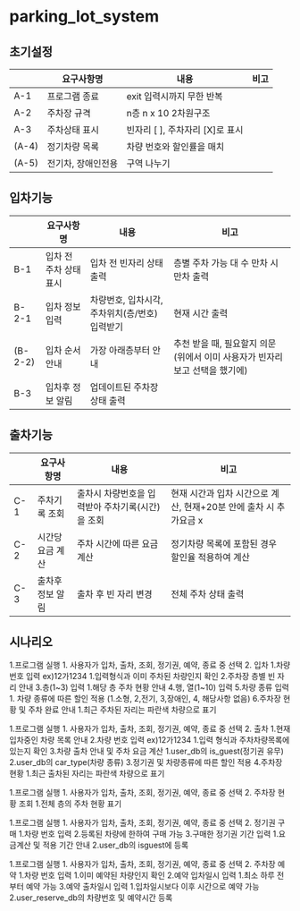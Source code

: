 # parking_lot_system
## 초기설정

|  | 요구사항명 | 내용 | 비고 |
| --- | --- | --- | --- |
| A-1 | 프로그램 종료 | exit 입력시까지 무한 반복 |  |
| A-2 | 주차장 규격 | n층 n x 10 2차원구조 |  |
| A-3 | 주차상태 표시 | 빈자리 [ ], 주차자리 [X]로 표시 |  |
| (A-4) | 정기차량 목록 | 차량 번호와 할인률을 매치 |  |
| (A-5) | 전기차, 장애인전용 | 구역 나누기 |  |

## 입차기능

|  | 요구사항명 | 내용 | 비고 |
| --- | --- | --- | --- |
| B-1 | 입차 전 주차 상태 표시 | 입차 전 빈자리 상태 출력 | 층별 주차 가능 대 수 만차 시 만차 출력 |
| B-2-1 | 입차 정보 입력 | 차량번호, 입차시각, 주차위치(층/번호) 입력받기 | 현재 시간 출력  |
| (B-2-2) | 입차 순서 안내 | 가장 아래층부터 안내 | 추천 받을 때, 필요할지 의문(위에서 이미 사용자가 빈자리 보고 선택을 했기에) |
| B-3 | 입차후 정보 알림 | 업데이트된 주차장 상태 출력 |  |

## 출차기능

|  | 요구사항명 | 내용 | 비고 |
| ---  | --- | --- | --- |
| C-1  | 주차기록 조회 | 출차시 차량번호을 입력받아 주차기록(시간)을 조회 | 현재 시간과 입차 시간으로 계산, 현재+20분 안에 출차 시 추가요금 x |
| C-2  | 시간당 요금 계산 | 주차 시간에 따른 요금 계산 | 정기차량 목록에 포함된 경우 할인율 적용하여 계산 |
| C-3  | 출차후 정보 알림 | 출차 후 빈 자리 변경 | 전체 주차 상태 출력 |

## 시나리오
1.프로그램 실행
	1. 사용자가 입차, 출차, 조회, 정기권, 예약, 종료 중 선택
2. 입차
	1.차량 번호 입력 ex)12가1234
		1.입력형식과 이미 주차된 차량인지 확인
	2.주차장 층별 빈 자리 안내
	3.층(1~3) 입력
	1.해당 층 주차 현황 안내
	4.행, 열(1~10) 입력
	5.차량 종류 입력
		1.  차량 종류에 따른 할인 적용
		(1.소형, 2,전기, 3,장애인, 4, 해당사항 없음)
	6.주차장 현황 및 주차 완료 안내
		1.최근 주차된 자리는 파란색 차량으로 표기

1.프로그램 실행
	1. 사용자가 입차, 출차, 조회, 정기권, 예약, 종료 중 선택
2. 출차
	1.현재 입차중인 차량 목록 안내
	2.차량 번호 입력 ex)12가1234
		1.입력 형식과 주차차량목록에 있는지 확인
	3.차량 출차 안내 및 주차 요금 계산
		1.user_db의 is_guest(정기권 유무)
		2.user_db의 car_type(차량 종류)
3.정기권 및 차량종류에 따른 할인 적용
	4.주차장 현황 
		1.최근 출차된 자리는 파란색 차량으로 표기

1.프로그램 실행
	1. 사용자가 입차, 출차, 조회, 정기권, 예약, 종료 중 선택
2. 주차장 현황 조회
	1.전체 층의 주차 현황 표기
 
1.프로그램 실행
	1. 사용자가 입차, 출차, 조회, 정기권, 예약, 종료 중 선택
2. 정기권 구매
	1.차량 번호 입력 
	2.등록된 차량에 한하여 구매 가능
	3.구매한 정기권 기간 입력
		1.요금계산 및 적용 기간 안내
2.user_db의 isguest에 등록
	
1.프로그램 실행
	1. 사용자가 입차, 출차, 조회, 정기권, 예약, 종료 중 선택
2. 주차장 예약
	1.차량 번호 입력 
		1.이미 예약된 차량인지 확인
	2.예약 입차일시 입력
		1.최소 하루 전부터 예약 가능
	3.예약 출차일시 입력
		1.입차일시보다 이후 시간으로 예약 가능
2.user_reserve_db의 차량번호 및 예약시간 등록
	




